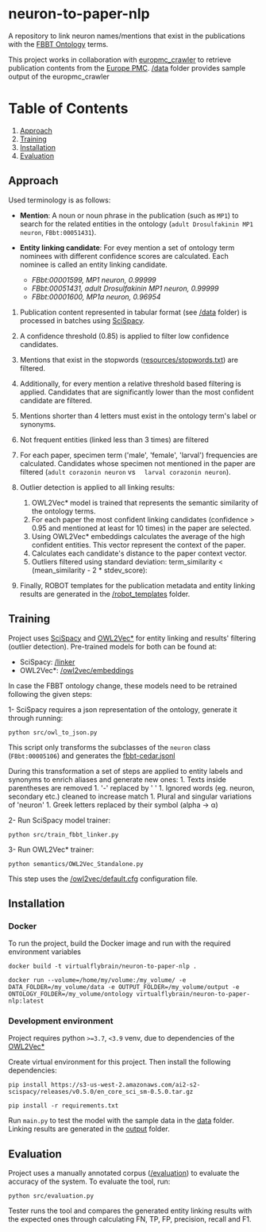 # neuron-to-paper-nlp

A repository to link neuron names/mentions that exist in the publications with the [FBBT Ontology](https://www.ebi.ac.uk/ols/ontologies/fbbt) terms.

This project works in collaboration with [europmc_crawler](https://github.com/VirtualFlyBrain/europmc_crawler) to retrieve publication contents from the [Europe PMC](https://europepmc.org/RestfulWebService). 
[/data](data) folder provides sample output of the europmc_crawler   

# Table of Contents
1. [Approach](#approach)
2. [Training](#training)
3. [Installation](#installation)
4. [Evaluation](#evaluation)

## Approach

Used terminology is as follows:

- __Mention__: A noun or noun phrase in the publication (such as `MP1`) to search for the related entities in the ontology (`adult Drosulfakinin MP1 neuron`, `FBbt:00051431`).

- __Entity linking candidate__: For evey mention a set of ontology term nominees with different confidence scores are calculated. Each nominee is called an entity linking candidate.

  - _FBbt:00001599, MP1 neuron, 0.99999_ 
  - _FBbt:00051431, adult Drosulfakinin MP1 neuron, 0.99999_ 
  - _FBbt:00001600, MP1a neuron, 0.96954_

1. Publication content represented in tabular format (see [/data](data) folder) is processed in batches using [SciSpacy](https://github.com/allenai/scispacy).

1. A confidence threshold (0.85) is applied to filter low confidence candidates. 

1. Mentions that exist in the stopwords ([resources/stopwords.txt](resources/stopwords.txt)) are filtered.  

1. Additionally, for every mention a relative threshold based filtering is applied. Candidates that are significantly lower than the most confident candidate are filtered.  

1. Mentions shorter than 4 letters must exist in the ontology term's label or synonyms.

1. Not frequent entities (linked less than 3 times) are filtered

1. For each paper, specimen term ('male', 'female', 'larval') frequencies are calculated. Candidates whose specimen not mentioned in the paper are filtered (`adult corazonin neuron` vs ` 	larval corazonin neuron`).

1. Outlier detection is applied to all linking results:
   1. OWL2Vec* model is trained that represents the semantic similarity of the ontology terms.
   1. For each paper the most confident linking candidates (confidence > 0.95 and mentioned at least for 10 times) in the paper are selected. 
   1. Using OWL2Vec* embeddings calculates the average of the high confident entities. This vector represent the context of the paper.
   1. Calculates each candidate's distance to the paper context vector.
   1. Outliers filtered using standard deviation: term_similarity < (mean_similarity - 2 * stdev_score):

1. Finally, ROBOT templates for the publication metadata and entity linking results are generated in the [/robot_templates](robot_templates) folder.

## Training

Project uses [SciSpacy](https://github.com/allenai/scispacy) and [OWL2Vec*](https://github.com/KRR-Oxford/OWL2Vec-Star) 
for entity linking and results' filtering (outlier detection). Pre-trained models for both can be found at:

- SciSpacy: [/linker](linker) 
- OWL2Vec*: [/owl2vec/embeddings](owl2vec/embeddings)

In case the FBBT ontology change, these models need to be retrained following the given steps:

1- SciSpacy requires a json representation of the ontology, generate it through running:
```
python src/owl_to_json.py
```
This script only transforms the subclasses of the `neuron` class (`FBbt:00005106`) and generates the [fbbt-cedar.jsonl](resources/fbbt-cedar.jsonl)

During this transformation a set of steps are applied to entity labels and synonyms to enrich aliases and generate new ones:
    1. Texts inside parentheses are removed
    1. '-' replaced by ' '
    1. Ignored words (eg. neuron, secondary etc.) cleaned to increase match
    1. Plural and singular variations of 'neuron'
    1. Greek letters replaced by their symbol (alpha -> α)

2- Run SciSpacy model trainer: 
```
python src/train_fbbt_linker.py
```

3- Run OWL2Vec* trainer:
```
python semantics/OWL2Vec_Standalone.py
```
This step uses the [/owl2vec/default.cfg](owl2vec/default.cfg) configuration file.  

## Installation

### Docker

To run the project, build the Docker image and run with the required environment variables

```
docker build -t virtualflybrain/neuron-to-paper-nlp .
```

```
docker run --volume=/home/my/volume:/my_volume/ -e DATA_FOLDER=/my_volume/data -e OUTPUT_FOLDER=/my_volume/output -e ONTOLOGY_FOLDER=/my_volume/ontology virtualflybrain/neuron-to-paper-nlp:latest
```

### Development environment

Project requires python `>=3.7`, `<3.9` venv, due to dependencies of the [OWL2Vec*](https://github.com/KRR-Oxford/OWL2Vec-Star)

Create virtual environment for this project. Then install the following dependencies:

```
pip install https://s3-us-west-2.amazonaws.com/ai2-s2-scispacy/releases/v0.5.0/en_core_sci_sm-0.5.0.tar.gz
```

```
pip install -r requirements.txt
```

Run `main.py` to test the model with the sample data in the [data](data) folder. Linking results are generated in the [output](output) folder.

## Evaluation

Project uses a manually annotated corpus ([/evaluation](evaluation)) to evaluate the accuracy of the system. To evaluate the tool, run:
```
python src/evaluation.py
```
Tester runs the tool and compares the generated entity linking results with the expected ones through calculating FN, TP, FP, precision, recall and F1.